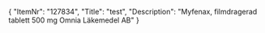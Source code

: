 {
  "ItemNr": "127834",
  "Title": "test",
  "Description": "Myfenax, filmdragerad tablett 500 mg Omnia Läkemedel AB"
}